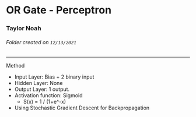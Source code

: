 # OR Gate - Perceptron
### Taylor Noah
###### Folder created on `12/13/2021`

---

Method  
- Input Layer: Bias + 2 binary input
- Hidden Layer: None
- Output Layer: 1 output.
- Activation function: Sigmoid
  - S(x) = 1 / (1+e^-x)
- Using Stochastic Gradient Descent for Backpropagation
